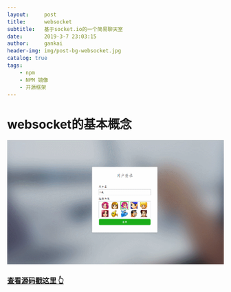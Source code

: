 ```yaml
---
layout:     post
title:      websocket
subtitle:   基于socket.io的一个简易聊天室
date:       2019-3-7 23:03:15
author:     gankai
header-img: img/post-bg-websocket.jpg
catalog: true
tags:
    - npm
    - NPM 镜像
    - 开源框架
---
```

# websocket的基本概念
![demo](../img/GIF.gif)

### [查看源码戳这里 👆](https://github.com/GitHubGanKai/blog)
